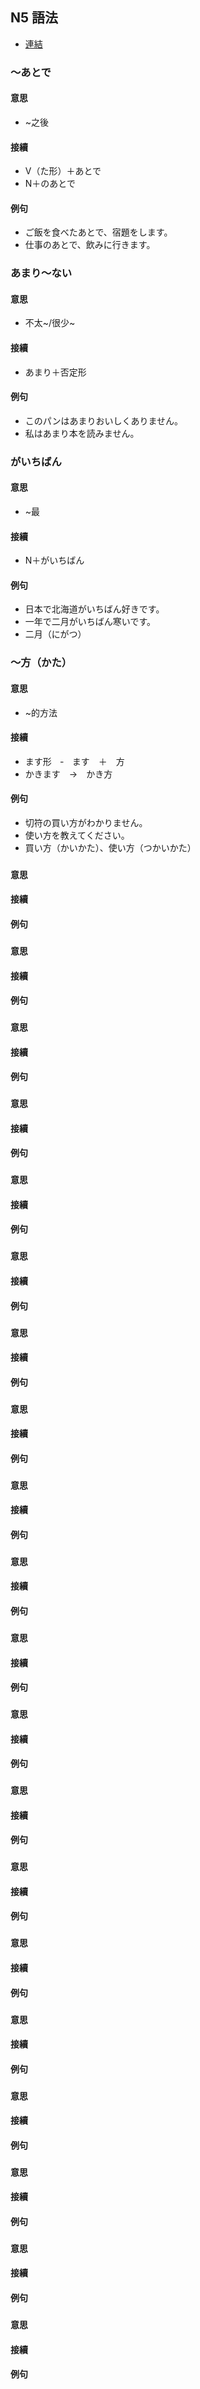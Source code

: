 ## N5 語法

- [連結](https://www.youtube.com/watch?v=dT3EhoxVkck)

### ～あとで

#### 意思

- ~之後

#### 接續

- V（た形）＋あとで
- N＋のあとで

#### 例句

- ご飯を食べたあとで、宿題をします。
- 仕事のあとで、飲みに行きます。

### あまり～ない

#### 意思

- 不太~/很少~

#### 接續

- あまり＋否定形

#### 例句

- このパンはあまりおいしくありません。
- 私はあまり本を読みません。

### がいちばん

#### 意思

- ~最

#### 接續

- N＋がいちばん

#### 例句

- 日本で北海道がいちばん好きです。
- 一年で二月がいちばん寒いです。
- 二月（にがつ）

### ～方（かた）

#### 意思

- ~的方法

#### 接續

- ます形　‐　ます　＋　方
- かきます　→　かき方

#### 例句

- 切符の買い方がわかりません。
- 使い方を教えてください。
- 買い方（かいかた）、使い方（つかいかた）

###

#### 意思

#### 接續

#### 例句

###

#### 意思

#### 接續

#### 例句

###

#### 意思

#### 接續

#### 例句

###

#### 意思

#### 接續

#### 例句

###

#### 意思

#### 接續

#### 例句

###

#### 意思

#### 接續

#### 例句

###

#### 意思

#### 接續

#### 例句

###

#### 意思

#### 接續

#### 例句

###

#### 意思

#### 接續

#### 例句

###

#### 意思

#### 接續

#### 例句

###

#### 意思

#### 接續

#### 例句

###

#### 意思

#### 接續

#### 例句

###

#### 意思

#### 接續

#### 例句

###

#### 意思

#### 接續

#### 例句

###

#### 意思

#### 接續

#### 例句

###

#### 意思

#### 接續

#### 例句

###

#### 意思

#### 接續

#### 例句

###

#### 意思

#### 接續

#### 例句

###

#### 意思

#### 接續

#### 例句

###

#### 意思

#### 接續

#### 例句